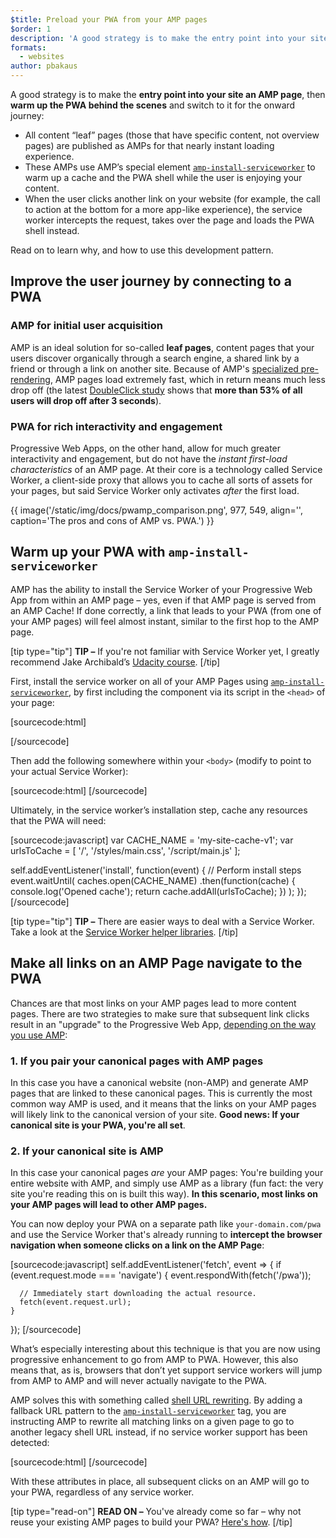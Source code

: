 ```yaml
---
$title: Preload your PWA from your AMP pages
$order: 1
description: 'A good strategy is to make the entry point into your site an AMP page, then warm up the PWA behind the scenes and switch to ...'
formats:
  - websites
author: pbakaus
---
```


A good strategy is to make the **entry point into your site an AMP page**, then **warm up the PWA behind the scenes** and switch to it for the onward journey:

* All content “leaf” pages (those that have specific content, not overview pages) are published as AMPs for that nearly instant loading experience.
* These AMPs use AMP’s special element [`amp-install-serviceworker`](../../../documentation/components/reference/amp-install-serviceworker.md) to warm up a cache and the PWA shell while the user is enjoying your content.
* When the user clicks another link on your website (for example, the call to action at the bottom for a more app-like experience), the service worker intercepts the request, takes over the page and loads the PWA shell instead.

Read on to learn why, and how to use this development pattern.

## Improve the user journey by connecting to a PWA

### AMP for initial user acquisition

AMP is an ideal solution for so-called **leaf pages**, content pages that your users discover organically through a search engine, a shared link by a friend or through a link on another site. Because of AMP's [specialized pre-rendering](../../../about/how-amp-works.html), AMP pages load extremely fast, which in return means much less drop off (the latest [DoubleClick study](https://www.doubleclickbygoogle.com/articles/mobile-speed-matters/) shows that **more than 53% of all users will drop off after 3 seconds**).

### PWA for rich interactivity and engagement

Progressive Web Apps, on the other hand, allow for much greater interactivity and engagement, but do not have the *instant first-load characteristics* of an AMP page. At their core is a technology called Service Worker, a client-side proxy that allows you to cache all sorts of assets for your pages, but said Service Worker only activates *after* the first load.

{{ image('/static/img/docs/pwamp_comparison.png', 977, 549, align='', caption='The pros and cons of AMP vs. PWA.') }}

## Warm up your PWA with `amp-install-serviceworker`

AMP has the ability to install the Service Worker of your Progressive Web App from within an AMP page – yes, even if that AMP page is served from an AMP Cache! If done correctly, a link that leads to your PWA (from one of your AMP pages) will feel almost instant, similar to the first hop to the AMP page.

[tip type="tip"]
**TIP –** If you're not familiar with Service Worker yet, I greatly recommend Jake Archibald’s [Udacity course](https://www.udacity.com/course/offline-web-applications--ud899).
[/tip]

First, install the service worker on all of your AMP Pages using [`amp-install-serviceworker`](../../../documentation/components/reference/amp-install-serviceworker.md), by first including the component via its script in the `<head>` of your page:

[sourcecode:html]
<script async custom-element="amp-install-serviceworker"
  src="https://ampjs.org/v0/amp-install-serviceworker-0.1.js"></script>
[/sourcecode]

Then add the following somewhere within your `<body>` (modify to point to your actual Service Worker):

[sourcecode:html]
<amp-install-serviceworker
      src="https://www.your-domain.com/serviceworker.js"
      layout="nodisplay">
</amp-install-serviceworker>
[/sourcecode]

Ultimately, in the service worker’s installation step, cache any resources that the PWA will need:

[sourcecode:javascript]
var CACHE_NAME = 'my-site-cache-v1';
var urlsToCache = [
  '/',
  '/styles/main.css',
  '/script/main.js'
];

self.addEventListener('install', function(event) {
  // Perform install steps
  event.waitUntil(
    caches.open(CACHE_NAME)
      .then(function(cache) {
        console.log('Opened cache');
        return cache.addAll(urlsToCache);
      })
  );
});
[/sourcecode]

[tip type="tip"]
**TIP –** There are easier ways to deal with a Service Worker. Take a look at the [Service Worker helper libraries](https://github.com/GoogleChrome/sw-helpers).
[/tip]

## Make all links on an AMP Page navigate to the PWA

Chances are that most links on your AMP pages lead to more content pages. There are two strategies to make sure that subsequent link clicks result in an "upgrade" to the Progressive Web App, [depending on the way you use AMP](../../../documentation/guides-and-tutorials/optimize-measure/discovery.md):

### 1. If you pair your canonical pages with AMP pages

In this case you have a canonical website (non-AMP) and generate AMP pages that are linked to these canonical pages. This is currently the most common way AMP is used, and it means that the links on your AMP pages will likely link to the canonical version of your site. **Good news: If your canonical site is your PWA, you're all set**.

### 2. If your canonical site is AMP

In this case your canonical pages *are* your AMP pages: You're building your entire website with AMP, and simply use AMP as a library (fun fact: the very site you're reading this on is built this way). **In this scenario, most links on your AMP pages will lead to other AMP pages.**

You can now deploy your PWA on a separate path like `your-domain.com/pwa` and use the Service Worker that's already running to **intercept the browser navigation when someone clicks on a link on the AMP Page**:

[sourcecode:javascript]
self.addEventListener('fetch', event => {
    if (event.request.mode === 'navigate') {
      event.respondWith(fetch('/pwa'));

      // Immediately start downloading the actual resource.
      fetch(event.request.url);
    }

});
[/sourcecode]

What’s especially interesting about this technique is that you are now using progressive enhancement to go from AMP to PWA. However, this also means that, as is, browsers that don’t yet support service workers will jump from AMP to AMP and will never actually navigate to the PWA.

AMP solves this with something called [shell URL rewriting](../../../documentation/components/reference/amp-install-serviceworker.md#shell-url-rewrite). By adding a fallback URL pattern to the [`amp-install-serviceworker`](../../../documentation/components/reference/amp-install-serviceworker.md) tag, you are instructing AMP to rewrite all matching links on a given page to go to another legacy shell URL instead, if no service worker support has been detected:

[sourcecode:html]
<amp-install-serviceworker
      src="https://www.your-domain.com/serviceworker.js"
      layout="nodisplay"
      data-no-service-worker-fallback-url-match=".*"
      data-no-service-worker-fallback-shell-url="https://www.your-domain.com/pwa">
</amp-install-serviceworker>
[/sourcecode]

With these attributes in place, all subsequent clicks on an AMP will go to your PWA, regardless of any service worker.

[tip type="read-on"]
**READ ON –** You've already come so far – why not reuse your existing AMP pages to build your PWA? [Here's how](amp-in-pwa.md).
[/tip]
